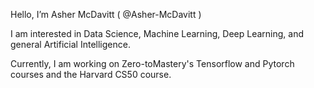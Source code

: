 Hello, I’m Asher McDavitt ( @Asher-McDavitt )

I am interested in Data Science, Machine Learning, Deep Learning, and general Artificial Intelligence.

Currently, I am working on Zero-toMastery's Tensorflow and Pytorch courses and the Harvard CS50 course.



<!---
Asher-McDavitt/Asher-McDavitt is a ✨ special ✨ repository because its `README.md` (this file) appears on your GitHub profile.
You can click the Preview link to take a look at your changes.
--->
